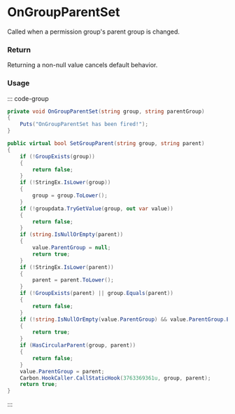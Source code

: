 # OnGroupParentSet
<Badge type="info" text="Permissions"/>[<Badge type="danger" text="Carbon Compatible"/>](https://github.com/CarbonCommunity/Carbon)[<Badge type="warning" text="Oxide Compatible"/>](https://github.com/OxideMod/Oxide.Rust)<Badge type="info" text="MetadataOnly"/>
Called when a permission group's parent group is changed.

### Return
Returning a non-null value cancels default behavior.

### Usage
::: code-group
```csharp [Example]
private void OnGroupParentSet(string group, string parentGroup)
{
	Puts("OnGroupParentSet has been fired!");
}
```
```csharp [Source — Carbon.Common @ Oxide.Core.Libraries.Permission]
public virtual bool SetGroupParent(string group, string parent)
{
	if (!GroupExists(group))
	{
		return false;
	}
	if (!StringEx.IsLower(group))
	{
		group = group.ToLower();
	}
	if (!groupdata.TryGetValue(group, out var value))
	{
		return false;
	}
	if (string.IsNullOrEmpty(parent))
	{
		value.ParentGroup = null;
		return true;
	}
	if (!StringEx.IsLower(parent))
	{
		parent = parent.ToLower();
	}
	if (!GroupExists(parent) || group.Equals(parent))
	{
		return false;
	}
	if (!string.IsNullOrEmpty(value.ParentGroup) && value.ParentGroup.Equals(parent))
	{
		return true;
	}
	if (HasCircularParent(group, parent))
	{
		return false;
	}
	value.ParentGroup = parent;
	Carbon.HookCaller.CallStaticHook(3763369361u, group, parent);
	return true;
}

```
:::

